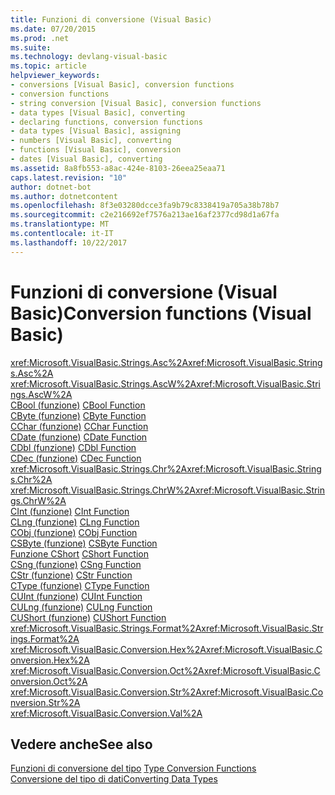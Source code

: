 ```yaml
---
title: Funzioni di conversione (Visual Basic)
ms.date: 07/20/2015
ms.prod: .net
ms.suite: 
ms.technology: devlang-visual-basic
ms.topic: article
helpviewer_keywords:
- conversions [Visual Basic], conversion functions
- conversion functions
- string conversion [Visual Basic], conversion functions
- data types [Visual Basic], converting
- declaring functions, conversion functions
- data types [Visual Basic], assigning
- numbers [Visual Basic], converting
- functions [Visual Basic], conversion
- dates [Visual Basic], converting
ms.assetid: 8a8fb553-a8ac-424e-8103-26eea25eaa71
caps.latest.revision: "10"
author: dotnet-bot
ms.author: dotnetcontent
ms.openlocfilehash: 8f3e03280dcce3fa9b79c8338419a705a38b78b7
ms.sourcegitcommit: c2e216692ef7576a213ae16af2377cd98d1a67fa
ms.translationtype: MT
ms.contentlocale: it-IT
ms.lasthandoff: 10/22/2017
---
```

# <a name="conversion-functions-visual-basic"></a><span data-ttu-id="f012b-102">Funzioni di conversione (Visual Basic)</span><span class="sxs-lookup"><span data-stu-id="f012b-102">Conversion functions (Visual Basic)</span></span>

<span data-ttu-id="f012b-103"><xref:Microsoft.VisualBasic.Strings.Asc%2A></span><span class="sxs-lookup"><span data-stu-id="f012b-103"><xref:Microsoft.VisualBasic.Strings.Asc%2A></span></span>   
<span data-ttu-id="f012b-104"><xref:Microsoft.VisualBasic.Strings.AscW%2A></span><span class="sxs-lookup"><span data-stu-id="f012b-104"><xref:Microsoft.VisualBasic.Strings.AscW%2A></span></span>   
<span data-ttu-id="f012b-105">[CBool (funzione)](../../../visual-basic/language-reference/functions/type-conversion-functions.md) </span><span class="sxs-lookup"><span data-stu-id="f012b-105">[CBool Function](../../../visual-basic/language-reference/functions/type-conversion-functions.md) </span></span>  
<span data-ttu-id="f012b-106">[CByte (funzione)](../../../visual-basic/language-reference/functions/type-conversion-functions.md) </span><span class="sxs-lookup"><span data-stu-id="f012b-106">[CByte Function](../../../visual-basic/language-reference/functions/type-conversion-functions.md) </span></span>  
<span data-ttu-id="f012b-107">[CChar (funzione)](../../../visual-basic/language-reference/functions/type-conversion-functions.md) </span><span class="sxs-lookup"><span data-stu-id="f012b-107">[CChar Function](../../../visual-basic/language-reference/functions/type-conversion-functions.md) </span></span>  
<span data-ttu-id="f012b-108">[CDate (funzione)](../../../visual-basic/language-reference/functions/type-conversion-functions.md) </span><span class="sxs-lookup"><span data-stu-id="f012b-108">[CDate Function](../../../visual-basic/language-reference/functions/type-conversion-functions.md) </span></span>  
<span data-ttu-id="f012b-109">[CDbl (funzione)](../../../visual-basic/language-reference/functions/type-conversion-functions.md) </span><span class="sxs-lookup"><span data-stu-id="f012b-109">[CDbl Function](../../../visual-basic/language-reference/functions/type-conversion-functions.md) </span></span>  
<span data-ttu-id="f012b-110">[CDec (funzione)](../../../visual-basic/language-reference/functions/type-conversion-functions.md) </span><span class="sxs-lookup"><span data-stu-id="f012b-110">[CDec Function](../../../visual-basic/language-reference/functions/type-conversion-functions.md) </span></span>  
<span data-ttu-id="f012b-111"><xref:Microsoft.VisualBasic.Strings.Chr%2A></span><span class="sxs-lookup"><span data-stu-id="f012b-111"><xref:Microsoft.VisualBasic.Strings.Chr%2A></span></span>   
<span data-ttu-id="f012b-112"><xref:Microsoft.VisualBasic.Strings.ChrW%2A></span><span class="sxs-lookup"><span data-stu-id="f012b-112"><xref:Microsoft.VisualBasic.Strings.ChrW%2A></span></span>   
<span data-ttu-id="f012b-113">[CInt (funzione)](../../../visual-basic/language-reference/functions/type-conversion-functions.md) </span><span class="sxs-lookup"><span data-stu-id="f012b-113">[CInt Function](../../../visual-basic/language-reference/functions/type-conversion-functions.md) </span></span>  
<span data-ttu-id="f012b-114">[CLng (funzione)](../../../visual-basic/language-reference/functions/type-conversion-functions.md) </span><span class="sxs-lookup"><span data-stu-id="f012b-114">[CLng Function](../../../visual-basic/language-reference/functions/type-conversion-functions.md) </span></span>  
<span data-ttu-id="f012b-115">[CObj (funzione)](../../../visual-basic/language-reference/functions/type-conversion-functions.md) </span><span class="sxs-lookup"><span data-stu-id="f012b-115">[CObj Function](../../../visual-basic/language-reference/functions/type-conversion-functions.md) </span></span>  
<span data-ttu-id="f012b-116">[CSByte (funzione)](../../../visual-basic/language-reference/functions/type-conversion-functions.md) </span><span class="sxs-lookup"><span data-stu-id="f012b-116">[CSByte Function](../../../visual-basic/language-reference/functions/type-conversion-functions.md) </span></span>  
<span data-ttu-id="f012b-117">[Funzione CShort](../../../visual-basic/language-reference/functions/type-conversion-functions.md) </span><span class="sxs-lookup"><span data-stu-id="f012b-117">[CShort Function](../../../visual-basic/language-reference/functions/type-conversion-functions.md) </span></span>  
<span data-ttu-id="f012b-118">[CSng (funzione)](../../../visual-basic/language-reference/functions/type-conversion-functions.md) </span><span class="sxs-lookup"><span data-stu-id="f012b-118">[CSng Function](../../../visual-basic/language-reference/functions/type-conversion-functions.md) </span></span>  
<span data-ttu-id="f012b-119">[CStr (funzione)](../../../visual-basic/language-reference/functions/type-conversion-functions.md) </span><span class="sxs-lookup"><span data-stu-id="f012b-119">[CStr Function](../../../visual-basic/language-reference/functions/type-conversion-functions.md) </span></span>  
<span data-ttu-id="f012b-120">[CType (funzione)](../../../visual-basic/language-reference/functions/ctype-function.md) </span><span class="sxs-lookup"><span data-stu-id="f012b-120">[CType Function](../../../visual-basic/language-reference/functions/ctype-function.md) </span></span>  
<span data-ttu-id="f012b-121">[CUInt (funzione)](../../../visual-basic/language-reference/functions/type-conversion-functions.md) </span><span class="sxs-lookup"><span data-stu-id="f012b-121">[CUInt Function](../../../visual-basic/language-reference/functions/type-conversion-functions.md) </span></span>  
<span data-ttu-id="f012b-122">[CULng (funzione)](../../../visual-basic/language-reference/functions/type-conversion-functions.md) </span><span class="sxs-lookup"><span data-stu-id="f012b-122">[CULng Function](../../../visual-basic/language-reference/functions/type-conversion-functions.md) </span></span>  
<span data-ttu-id="f012b-123">[CUShort (funzione)](../../../visual-basic/language-reference/functions/type-conversion-functions.md) </span><span class="sxs-lookup"><span data-stu-id="f012b-123">[CUShort Function](../../../visual-basic/language-reference/functions/type-conversion-functions.md) </span></span>  
<span data-ttu-id="f012b-124"><xref:Microsoft.VisualBasic.Strings.Format%2A></span><span class="sxs-lookup"><span data-stu-id="f012b-124"><xref:Microsoft.VisualBasic.Strings.Format%2A></span></span>   
<span data-ttu-id="f012b-125"><xref:Microsoft.VisualBasic.Conversion.Hex%2A></span><span class="sxs-lookup"><span data-stu-id="f012b-125"><xref:Microsoft.VisualBasic.Conversion.Hex%2A></span></span>   
<span data-ttu-id="f012b-126"><xref:Microsoft.VisualBasic.Conversion.Oct%2A></span><span class="sxs-lookup"><span data-stu-id="f012b-126"><xref:Microsoft.VisualBasic.Conversion.Oct%2A></span></span>   
<span data-ttu-id="f012b-127"><xref:Microsoft.VisualBasic.Conversion.Str%2A></span><span class="sxs-lookup"><span data-stu-id="f012b-127"><xref:Microsoft.VisualBasic.Conversion.Str%2A></span></span>   
<xref:Microsoft.VisualBasic.Conversion.Val%2A>

## <a name="see-also"></a><span data-ttu-id="f012b-128">Vedere anche</span><span class="sxs-lookup"><span data-stu-id="f012b-128">See also</span></span>

<span data-ttu-id="f012b-129">[Funzioni di conversione del tipo](../../../visual-basic/language-reference/functions/type-conversion-functions.md) </span><span class="sxs-lookup"><span data-stu-id="f012b-129">[Type Conversion Functions](../../../visual-basic/language-reference/functions/type-conversion-functions.md) </span></span>  
[<span data-ttu-id="f012b-130">Conversione del tipo di dati</span><span class="sxs-lookup"><span data-stu-id="f012b-130">Converting Data Types</span></span>](../../../visual-basic/programming-guide/concepts/linq/converting-data-types.md)
